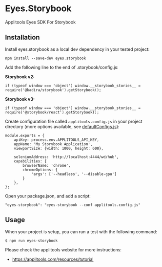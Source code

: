 # Eyes.Storybook

Applitools Eyes SDK For Storybook
## Installation

Install eyes.storybook as a local dev dependency in your tested project:

    npm install --save-dev eyes.storybook
    
Add the following line to the end of .storybook/config.js:

**Storybook v2:**

    if (typeof window === 'object') window.__storybook_stories__ = require('@kadira/storybook').getStorybook();

**Storybook v3:**

    if (typeof window === 'object') window.__storybook_stories__ = require('@storybook/react').getStorybook();
    
Create configuration file called `applitools.config.js` in your project directory (more options available, see [defaultConfigs.js](src/defaultConfigs.js)):

    module.exports = {
        apiKey: process.env.APPLITOOLS_API_KEY,
        appName: 'My Storybook Application',
        viewportSize: {width: 1000, height: 600},

        seleniumAddress: 'http://localhost:4444/wd/hub',
        capabilities: {
            browserName: 'chrome',
            chromeOptions: {
                'args': ['--headless', '--disable-gpu']
            }
        },
    };

Open your package.json, and add a script:

    "eyes-storybook": "eyes-storybook --conf applitools.config.js"


## Usage

When your project is setup, you can run a test with the following command:

```
$ npm run eyes-storybook
```

Please check the applitools website for more instructions:

- https://applitools.com/resources/tutorial

